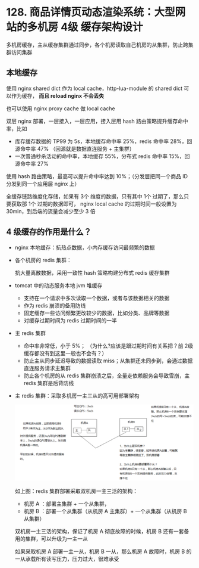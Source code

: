 # 128. 商品详情页动态渲染系统：大型网站的多机房 4级 缓存架构设计

多机房缓存，主从缓存集群通过同步，各个机房读取自己机房的从集群，防止跨集群访问集群

## 本地缓存
使用 nginx shared dict 作为 local cache，http-lua-module 的 shared dict 可以作为缓存，
**而且 reload nginx 不会丢失**

也可以使用 nginx proxy cache 做 local cache

双层 nginx 部署，一层接入，一层应用，接入层用 hash 路由策略提升缓存命中率，比如

- 库存缓存数据的 TP99 为 5s，本地缓存命中率 25%，redis 命中率 28%，回源命中率 47% （回源就是数据直连服务 + 主集群）
- 一次普通秒杀活动的命中率，本地缓存 55%，分布式 redis 命中率 15%，回源命中率 27%

使用 hash 路由策略，最高可以提升命中率达到 10%；（分发层把同一个商品 ID 分发到同一个应用层 nginx 上）

全缓存链路维度化存储，如果有 3个 维度的数据，只有其中 1个 过期了，那么只要获取那 1个 过期的数据即可，
nginx local cache 的过期时间一般设置为 30min，到后端的流量会减少至少 3 倍

## 4 级缓存的作用是什么？

- nginx 本地缓存：抗热点数据，小内存缓存访问最频繁的数据
- 各个机房的 redis 集群：

    抗大量离散数据，采用一致性 hash 策略构建分布式 redis 缓存集群
- tomcat 中的动态服务本地 jvm 堆缓存

  - 支持在一个请求中多次读取一个数据，或者与该数据相关的数据
  - 作为 redis 崩溃的备用防线
  - 固定缓存一些访问频繁更改较少的数据，比如分类、品牌等数据
  - 对缓存过期时间为 redis 过期时间的一半
- 主 redis 集群

  - 命中率非常低，小于 5%； （为什么?应该是跟过期时间有关系把？前 2级 缓存都没有到这里一般也不会有？）
  - 防止主从同步延迟导致的数据读取 miss；从集群还未同步到，会通过数据直连服务请求主集群
  - 防止各个机房的从 redis 集群崩溃之后，全量走依赖服务会导致雪崩，主 redis 集群是后背防线
- 主 redis 集群：采取多机房一主三从的高可用部署架构

  ![](./assets/markdown-img-paste-20190712230951795.png)

  如上图：redis 集群部署采取双机房一主三活的架构：
    - 机房 A ：部署主集群 + 一个从集群，
    - 机房 B ：部署一个从集群（从机房 A 主集群）+ 一个从集群（从机房 B 从集群）

  双机房一主三活的架构，保证了机房 A 彻底故障的时候，机房 B 还有一套备用的集群，可以升级为一主一从

  如果采取机房 A 部署一主一从，机房 B 一从，那么机房 A 故障时，机房 B 的一从承载所有读写压力，压力过大，很难承受
